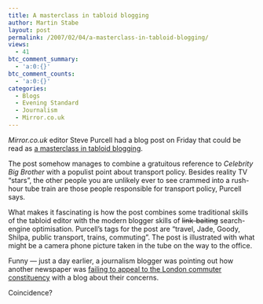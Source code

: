 ```yaml
---
title: A masterclass in tabloid blogging
author: Martin Stabe
layout: post
permalink: /2007/02/04/a-masterclass-in-tabloid-blogging/
views:
  - 41
btc_comment_summary:
  - 'a:0:{}'
btc_comment_counts:
  - 'a:0:{}'
categories:
  - Blogs
  - Evening Standard
  - Journalism
  - Mirror.co.uk
---
```

*Mirror.co.uk* editor Steve Purcell had a blog post on Friday that could be read as [a masterclass in tabloid blogging][1].

The post somehow manages to combine a gratuitous reference to *Celebrity Big Brother* with a populist point about transport policy. Besides reality TV &#8220;stars&#8221;, the other people you are unlikely ever to see crammed into a rush-hour tube train are those people responsible for transport policy, Purcell says. 

What makes it fascinating is how the post combines some traditional skills of the tabloid editor with the modern blogger skills of <s>link-baiting</s> search-engine optimisation. Purcell&#8217;s tags for the post are &#8220;travel, Jade, Goody, Shilpa, public transport, trains, commuting&#8221;. The post is illustrated with what might be a camera phone picture taken in the tube on the way to the office.

Funny — just a day earlier, a journalism blogger was pointing out how another newspaper was [failing to appeal to the London commuter constituency][2] with a blog about their concerns.

Coincidence?

 [1]: http://blogs.mirror.co.uk/editor/stevepurcell/february/tube.htm
 [2]: http://adrianmonck.blogspot.com/2007/01/missed-opportunity.html